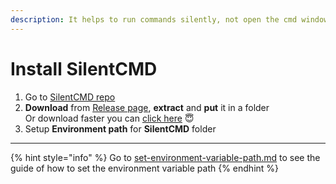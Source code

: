 ```yaml
---
description: It helps to run commands silently, not open the cmd window
---
```


# Install SilentCMD

1. Go to [SilentCMD repo](https://github.com/stbrenner/SilentCMD)
2. **Download** from [Release page](https://github.com/stbrenner/SilentCMD/releases/latest), **extract** and **put** it in a folder\
   Or download faster you can [click here](https://github.com/stbrenner/SilentCMD/releases/latest/download/SilentCMD.zip) 😇
3. Setup **Environment path** for **SilentCMD** folder

***

{% hint style="info" %}
Go to [set-environment-variable-path.md](../requirements/set-environment-variable-path.md "mention") to see the guide of how to set the environment variable path
{% endhint %}
